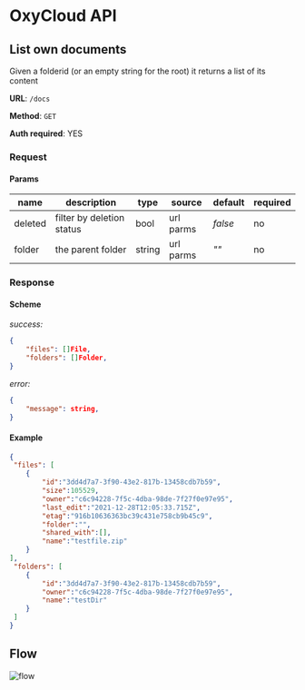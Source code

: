 # OxyCloud API
## List own documents
Given a folderid (or an empty string for the root) it returns a list of its content

**URL**: `/docs`

**Method**: `GET`

**Auth required**: YES

### Request
#### Params
|name   |description              |type   |source   |default|required|
|-------|-------------------------|-------|---------|-------|--------|
|deleted|filter by deletion status|bool   |url parms|*false*| no     |
|folder |the parent folder        |string |url parms| *""*  | no     |

### Response
#### Scheme
*success:*
```json
{
    "files": []File,
    "folders": []Folder,
}
```
*error:*
```json
{
    "message": string,
}
```

#### Example
```json
{
 "files": [
    {
        "id":"3dd4d7a7-3f90-43e2-817b-13458cdb7b59",
        "size":105529,
        "owner":"c6c94228-7f5c-4dba-98de-7f27f0e97e95",
        "last_edit":"2021-12-28T12:05:33.715Z",
        "etag":"916b10636363bc39c431e758cb9b45c9",
        "folder":"",
        "shared_with":[],
        "name":"testfile.zip"
    }
],
 "folders": [
    {
        "id":"3dd4d7a7-3f90-43e2-817b-13458cdb7b59",
        "owner":"c6c94228-7f5c-4dba-98de-7f27f0e97e95",
        "name":"testDir"
    }
 ]
}

```
## Flow
![flow](https://www.plantuml.com/plantuml/png/VLBDRXCn4BxlKqohIXIKnCeregWX2ILIeLL3rIFoshEx8tdjnHvd2GUU7JkxWKl3QNxy_On7SnjOUewjAIuqLcGHbY-xnrH3mzo5XH1UzhEQk8bb3EYLiuoMPygrGlR1o3BaEANq4AQLyzFEI9i5nNu-dys5fi351LbbeiRepKbVfBXoRUlihClsnHjujYerq39mWr0vOrnFjWQJns87ogDaX41jPwWYrB0dxC-9x_x2HeFNS7TeqKiZdWFw0VQgMfUKb6HoTciPQtzCnV9nUoSPUtauJzsXYfxuiDLeESMLorD9gr2iN6s9tNbknaP6SI_RKil_UB3piaPn_36ErGxzdXIUPwqbor865Ek3bQrRVnoW1YlEo_PKDmoQFAhysI9lw3fVm0IMaHldwHTg61g_tnR_Td6TqWay_3oiZ8iQSfK19vVhYWo6xxgSmEKuAfn6kPmaO94ruVrq-Y5p5-3nHoIFuNWKu_c1gq3c2z7ei_K0FoalOBUvtwo-mJluzFJm1RWqyF9vyxGP6JTNGuJbrpMutkPE36DDIG4DCkgRgp4fRj7gj9i_)